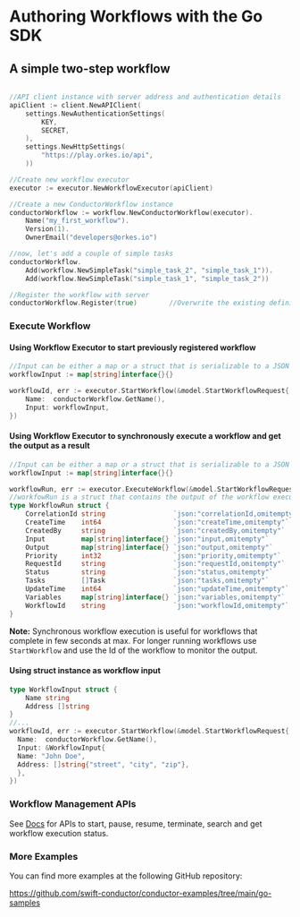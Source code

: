 # Authoring Workflows with the Go SDK

## A simple two-step workflow

```go

//API client instance with server address and authentication details
apiClient := client.NewAPIClient(
    settings.NewAuthenticationSettings(
        KEY,
        SECRET,
    ),
    settings.NewHttpSettings(
        "https://play.orkes.io/api",
    ))

//Create new workflow executor
executor := executor.NewWorkflowExecutor(apiClient)

//Create a new ConductorWorkflow instance
conductorWorkflow := workflow.NewConductorWorkflow(executor).
    Name("my_first_workflow").
    Version(1).
    OwnerEmail("developers@orkes.io")

//now, let's add a couple of simple tasks
conductorWorkflow.
	Add(workflow.NewSimpleTask("simple_task_2", "simple_task_1")).
    Add(workflow.NewSimpleTask("simple_task_1", "simple_task_2"))

//Register the workflow with server
conductorWorkflow.Register(true)        //Overwrite the existing definition with the new one
```
### Execute Workflow

#### Using Workflow Executor to start previously registered workflow
```go
//Input can be either a map or a struct that is serializable to a JSON map
workflowInput := map[string]interface{}{}

workflowId, err := executor.StartWorkflow(&model.StartWorkflowRequest{
    Name:  conductorWorkflow.GetName(),
    Input: workflowInput,
})
```

#### Using Workflow Executor to synchronously execute a workflow and get the output as a result
```go
//Input can be either a map or a struct that is serializable to a JSON map
workflowInput := map[string]interface{}{}

workflowRun, err := executor.ExecuteWorkflow(&model.StartWorkflowRequest{Name: wf.GetName(), Version: &version, Input: workflowInput}, "")
//workfowRun is a struct that contains the output of the workflow execution
type WorkflowRun struct {
    CorrelationId string                 `json:"correlationId,omitempty"`
    CreateTime    int64                  `json:"createTime,omitempty"`
    CreatedBy     string                 `json:"createdBy,omitempty"`
    Input         map[string]interface{} `json:"input,omitempty"`
    Output        map[string]interface{} `json:"output,omitempty"`
    Priority      int32                  `json:"priority,omitempty"`
    RequestId     string                 `json:"requestId,omitempty"`
    Status        string                 `json:"status,omitempty"`
    Tasks         []Task                 `json:"tasks,omitempty"`
    UpdateTime    int64                  `json:"updateTime,omitempty"`
    Variables     map[string]interface{} `json:"variables,omitempty"`
    WorkflowId    string                 `json:"workflowId,omitempty"`
}
```
**Note:** Synchronous workflow execution is useful for workflows that complete in few seconds at max.  For longer running workflows use `StartWorkflow` and use the Id of the workflow to monitor the output.

#### Using struct instance as workflow input
```go
type WorkflowInput struct {
    Name string
    Address []string
}
//...
workflowId, err := executor.StartWorkflow(&model.StartWorkflowRequest{
  Name:  conductorWorkflow.GetName(),
  Input: &WorkflowInput{
  Name: "John Doe",
  Address: []string{"street", "city", "zip"},
  },
})
```
### Workflow Management APIs
See [Docs](docs/executor.md) for APIs to start, pause, resume, terminate, search and get workflow execution status.

### More Examples
You can find more examples at the following GitHub repository:

https://github.com/swift-conductor/conductor-examples/tree/main/go-samples

